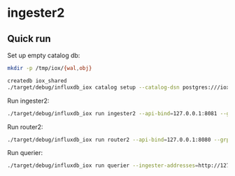 # ingester2

## Quick run

Set up empty catalog db:

```bash
mkdir -p /tmp/iox/{wal,obj}

createdb iox_shared
./target/debug/influxdb_iox catalog setup --catalog-dsn postgres:///iox_shared
```

Run ingester2:

```bash
./target/debug/influxdb_iox run ingester2 --api-bind=127.0.0.1:8081 --grpc-bind=127.0.0.1:8042 --wal-directory /tmp/iox/wal  --catalog-dsn postgres:///iox_shared --object-store=file --data-dir=/tmp/iox/obj -v
```

Run router2:

```bash
./target/debug/influxdb_iox run router2 --api-bind=127.0.0.1:8080 --grpc-bind=127.0.0.1:8085 --ingester-addresses=127.0.0.1:8042 --catalog-dsn postgres:///iox_shared -v
```

Run querier:

```bash
./target/debug/influxdb_iox run querier --ingester-addresses=http://127.0.0.1:8042 --api-bind 127.0.0.1:8083 --grpc-bind 127.0.0.1:8082 --catalog-dsn postgres:///iox_shared --object-store=file --data-dir=/tmp/iox/obj -v
```

